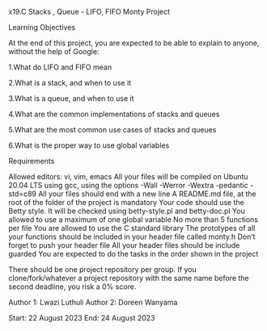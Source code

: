x19.C Stacks , Queue - LIFO, FIFO Monty Project

Learning Objectives

At the end of this project, you are expected to be able to explain to anyone, without the help of Google:

1.What do LIFO and FIFO mean

2.What is a stack, and when to use it

3.What is a queue, and when to use it

4.What are the common implementations of stacks and queues

5.What are the most common use cases of stacks and queues

6.What is the proper way to use global variables

Requirements

Allowed editors: vi, vim, emacs All your files will be compiled on Ubuntu 20.04 LTS using gcc, using the options -Wall -Werror -Wextra -pedantic -std=c89 All your files should end with a new line A README.md file, at the root of the folder of the project is mandatory Your code should use the Betty style. It will be checked using betty-style.pl and betty-doc.pl You allowed to use a maximum of one global variable No more than 5 functions per file You are allowed to use the C standard library The prototypes of all your functions should be included in your header file called monty.h Don’t forget to push your header file All your header files should be include guarded You are expected to do the tasks in the order shown in the project

There should be one project repository per group. If you clone/fork/whatever a project repository with the same name before the second deadline, you risk a 0% score.

Author 1: Lwazi Luthuli
Author 2: Doreen Wanyama

Start: 22 August 2023
End: 24 August 2023 


